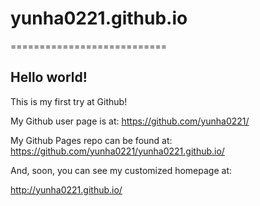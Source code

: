 # yunha0221.github.io
===========================


## Hello world!

This is my first try at Github!

My Github user page is at: 
https://github.com/yunha0221/

My Github Pages repo can be found at:  
https://github.com/yunha0221/yunha0221.github.io/

And, soon, you can see my customized homepage at:

http://yunha0221.github.io/
